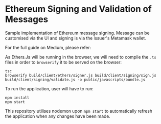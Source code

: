 # Ethereum Signing and Validation of Messages

Sample implementation of Ethereum message signing. Message can be customised via the UI and signing is via the Issuer's Metamask wallet.

For the full guide on Medium, please refer:

As Ethers.Js will be running in the browser, we will need to compile the `.ts` files in order to `browserify` it to be served on the browser:
```
tsc
browserify build/client/ethers/signer.js build/client/signing/sign.js  build/client/signing/validate.js -o public/javascripts/bundle.js
```

To run the application, user will have to run:
```
npm install
npm start
```

This repository utilises nodemon upon `npm start` to automatically refresh the application when any changes have been made.